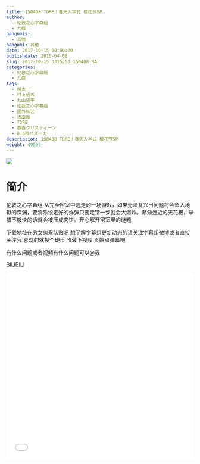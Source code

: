 ```yaml
---
title: 150408 TORE！春天入学式 樱花节SP
author: 
  - 伦敦之心字幕组
  - 九條
bangumis: 
  - 其他
bangumi: 其他
date: 2017-10-15 00:00:00
publishdate: 2015-04-08
slug: 2017-10-15_3315253_150408_NA
categories: 
  - 伦敦之心字幕组
  - 九條
tags: 
  - 桝太一
  - 村上信五
  - 丸山隆平
  - 伦敦之心字幕组
  - 国外综艺
  - 浅田舞
  - TORE
  - 春香クリスティーン
  - 8.6秒バズーカ
description: 150408 TORE！春天入学式 樱花节SP
weight: 49592
---
```


![](https://i.imgur.com/19VueSF.jpg)

# 简介  
伦敦之心字幕组 从完全密室中逃走的一场游戏，如果无法复兴出问题将会坠入地狱的深渊，要清除设定好的炸弹只要走错一步就会大爆炸。渐渐逼近的天花板，举措不够快的话就会被压成肉饼。开心解开密室里的谜题
下载地址在男女纠察队贴吧 想了解字幕组更新动态的请关注字幕组微博或者直接关注我 喜欢的就投个硬币 收藏下视频 贡献点弹幕吧
有什么问题或者视频有什么问题可以@我

  [BILIBILI](https://www.bilibili.com/video/av3315253/)


  <iframe src="//www.bilibili.com/html/html5player.html?cid=5241660&aid=3315253" width="100%" height="500" frameborder="0" allowfullscreen="allowfullscreen"></iframe>
